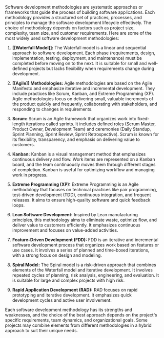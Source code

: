 Software development methodologies are systematic approaches or frameworks that guide the process of building software applications. Each methodology provides a structured set of practices, processes, and principles to manage the software development lifecycle effectively. The choice of methodology depends on factors such as project size, complexity, team size, and customer requirements. Here are some of the most widely used software development methodologies:

1.  **[[Waterfall Model]]:** The Waterfall model is a linear and sequential approach to software development. Each phase (requirements, design, implementation, testing, deployment, and maintenance) must be completed before moving on to the next. It is suitable for small and well-defined projects but lacks flexibility when requirements change during development.
    
2.  **[[Agile]] Methodologies:** Agile methodologies are based on the Agile Manifesto and emphasize iterative and incremental development. They include practices like Scrum, Kanban, and Extreme Programming (XP). Agile methodologies focus on delivering small, valuable increments of the product quickly and frequently, collaborating with stakeholders, and responding to changes in requirements.
    
3.  **Scrum:** Scrum is an Agile framework that organizes work into fixed-length iterations called sprints. It includes defined roles (Scrum Master, Product Owner, Development Team) and ceremonies (Daily Standup, Sprint Planning, Sprint Review, Sprint Retrospective). Scrum is known for its flexibility, transparency, and emphasis on delivering value to customers.
    
4.  **Kanban:** Kanban is a visual management method that emphasizes continuous delivery and flow. Work items are represented on a Kanban board, and the team continuously moves them through different stages of completion. Kanban is useful for optimizing workflow and managing work in progress.
    
5.  **Extreme Programming (XP):** Extreme Programming is an Agile methodology that focuses on technical practices like pair programming, test-driven development (TDD), continuous integration, and frequent releases. It aims to ensure high-quality software and quick feedback loops.
    
6.  **Lean Software Development:** Inspired by Lean manufacturing principles, this methodology aims to eliminate waste, optimize flow, and deliver value to customers efficiently. It emphasizes continuous improvement and focuses on value-added activities.
    
7.  **Feature-Driven Development (FDD):** FDD is an iterative and incremental software development process that organizes work based on features or use cases. It involves a series of planned and time-boxed iterations, with a strong focus on design and modeling.
    
8.  **Spiral Model:** The Spiral model is a risk-driven approach that combines elements of the Waterfall model and iterative development. It involves repeated cycles of planning, risk analysis, engineering, and evaluation. It is suitable for large and complex projects with high risk.
    
    
9.  **Rapid Application Development (RAD):** RAD focuses on rapid prototyping and iterative development. It emphasizes quick development cycles and active user involvement.
    

Each software development methodology has its strengths and weaknesses, and the choice of the best approach depends on the project's specific requirements, team dynamics, and organizational goals. Some projects may combine elements from different methodologies in a hybrid approach to suit their unique needs.

